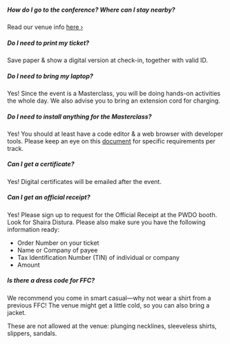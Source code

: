 ##### How do I go to the conference? Where can I stay nearby?

Read our venue info <a href="https://2018.formfunctionclass.com/about#venue-the-globe-tower-taguig" class="anchor blue">here &rsaquo;</a>

##### Do I need to print my ticket?

Save paper & show a digital version at check-in, together with valid ID.

##### Do I need to bring my laptop?

Yes! Since the event is a Masterclass, you will be doing hands-on activities the whole day. We also advise you to bring an extension cord for charging.

##### Do I need to install anything for the Masterclass?

Yes! You should at least have a code editor & a web browser with developer tools. Please keep an eye on this <a href="https://docs.google.com/document/d/1txOe845fNFTJXikZSYIRXlhSXejuTVYlHJybF-9CMxY/edit?ts=5a9642bd" class="anchor blue">document</a> for specific requirements per track.

##### Can I get a certificate?

Yes! Digital certificates will be emailed after the event.

##### Can I get an official receipt?

Yes! Please sign up to request for the Official Receipt at the PWDO booth. Look for Shaira Distura. Please also make sure you have the following information ready:

- Order Number on your ticket
- Name or Company of payee
- Tax Identification Number (TIN) of individual or company
- Amount

##### Is there a dress code for FFC?

We recommend you come in smart casual—why not wear a shirt from a previous FFC! The venue might get a little cold, so you can also bring a jacket.

These are not allowed at the venue: plunging necklines, sleeveless shirts, slippers, sandals.
